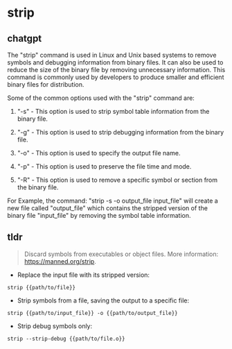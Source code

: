 # strip 
## chatgpt 
The "strip" command is used in Linux and Unix based systems to remove symbols and debugging information from binary files. It can also be used to reduce the size of the binary file by removing unnecessary information. This command is commonly used by developers to produce smaller and efficient binary files for distribution.

Some of the common options used with the "strip" command are:

1. "-s" - This option is used to strip symbol table information from the binary file.

2. "-g" - This option is used to strip debugging information from the binary file.

3. "-o" - This option is used to specify the output file name.

4. "-p" - This option is used to preserve the file time and mode.

5. "-R" - This option is used to remove a specific symbol or section from the binary file.

For Example, the command: "strip -s -o output_file input_file" will create a new file called "output_file" which contains the stripped version of the binary file "input_file" by removing the symbol table information. 

## tldr 
 
> Discard symbols from executables or object files.
> More information: <https://manned.org/strip>.

- Replace the input file with its stripped version:

`strip {{path/to/file}}`

- Strip symbols from a file, saving the output to a specific file:

`strip {{path/to/input_file}} -o {{path/to/output_file}}`

- Strip debug symbols only:

`strip --strip-debug {{path/to/file.o}}`
